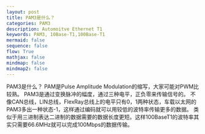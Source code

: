 ```yaml
---
layout: post
title: PAM3是什么？
categories: PAM3
description: Automoitve Ethernet T1
keywords: PAM3, 10Base-T1,100Base-T1
mermaid: false
sequence: false
flow: True
mathjax: false
mindmap: false
mindmap2: false
---
```


PAM3是什么？
PAM是Pulse Amplitude Modulation的缩写，大家可能对PWM比较熟。
PAM3是通过变换脉冲的幅度，通过三种电平，正负零来传输信号的。
不像CAN总线，LIN总线，FlexRay总线上的电平只有0，1两种状态，车载以太网的PAM3多出一种状态-1，这样通过编码就可以用较低的波特率传输更多的数据。
类似于用三进制表达二进制的数据需要的数据长度更短。这样100BaseT1的波特率其实只需要66.6MHz就可以完成100Mbps的数据传输。
